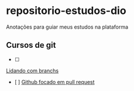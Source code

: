 # repositorio-estudos-dio
Anotações para guiar meus estudos na plataforma

## Cursos de git 

- [ ]
<a href="https://web.dio.me/course/trabalhando-com-branches-no-github/learning/32d05c5a-53b7-4f1d-a798-b9a8658240de">Lidando com branchs</a><br> 
- [ ]
<a href="https://web.dio.me/course/git-e-github-focado-em-pullrequest/learning/7ee9e586-a200-41de-a075-fd6a7b4b5a1e">Github focado em pull request</a><br>

